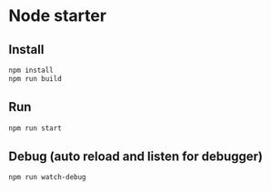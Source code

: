 # Node starter

## Install

```bash
npm install
npm run build
```

## Run

```bash
npm run start
```
## Debug (auto reload and listen for debugger)

```bash
npm run watch-debug
```

